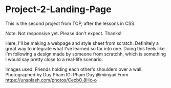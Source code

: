 # Project-2-Landing-Page
This is the second project from TOP, after the lessons in CSS.

Note: Not responsive yet. Please don't expect. Thanks!

Here, I'll be making a webpage and style sheet from scratch. Definitely a great way to integrate what I've learned so far into one. Doing this feels like I'm following a design made by someone from scratchh, which is something I would say pretty close to a real-life scenario.

Images used:
Friends holding each other's shoulders over a wall.
    Photographed by Duy Pham
    IG: Pham Duy @miinyuii
    From https://unsplash.com/photos/Cecb0_8Hx-o